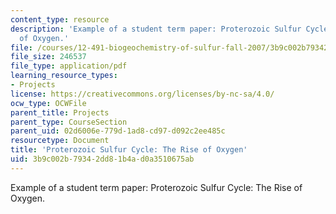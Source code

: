 ```yaml
---
content_type: resource
description: 'Example of a student term paper: Proterozoic Sulfur Cycle: The Rise
  of Oxygen.'
file: /courses/12-491-biogeochemistry-of-sulfur-fall-2007/3b9c002b79342dd81b4ad0a3510675ab_kelly.pdf
file_size: 246537
file_type: application/pdf
learning_resource_types:
- Projects
license: https://creativecommons.org/licenses/by-nc-sa/4.0/
ocw_type: OCWFile
parent_title: Projects
parent_type: CourseSection
parent_uid: 02d6006e-779d-1ad8-cd97-d092c2ee485c
resourcetype: Document
title: 'Proterozoic Sulfur Cycle: The Rise of Oxygen'
uid: 3b9c002b-7934-2dd8-1b4a-d0a3510675ab
---
```

Example of a student term paper: Proterozoic Sulfur Cycle: The Rise of Oxygen.